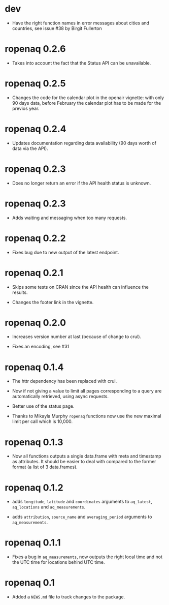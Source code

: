 # dev

* Have the right function names in error messages about cities and countries, see issue #38 by Birgit Fullerton

# ropenaq 0.2.6

* Takes into account the fact that the Status API can be unavailable.

# ropenaq 0.2.5

* Changes the code for the calendar plot in the openair vignette: with only 90 days data, before February the calendar plot has to be made for the previos year.

# ropenaq 0.2.4

* Updates documentation regarding data availability (90 days worth of data via the API).

# ropenaq 0.2.3

* Does no longer return an error if the API health status is unknown.

# ropenaq 0.2.3

* Adds waiting and messaging when too many requests.

# ropenaq 0.2.2

* Fixes bug due to new output of the latest endpoint.

# ropenaq 0.2.1

* Skips some tests on CRAN since the API health can influence the results.

* Changes the footer link in the vignette.

# ropenaq 0.2.0

* Increases version number at last (because of change to crul).

* Fixes an encoding, see #31

# ropenaq 0.1.4

* The httr dependency has been replaced with crul.

* Now if not giving a value to limit all pages corresponding to a query are automatically retrieved, using async requests.

* Better use of the status page.

* Thanks to Mikayla Murphy `ropenaq` functions now use the new maximal limit per call which is 10,000.

# ropenaq 0.1.3

* Now all functions outputs a single data.frame with meta and timestamp as attributes. It should be easier to deal with compared to the former format (a list of 3 data.frames).

# ropenaq 0.1.2

* adds `longitude`, `latitude` and `coordinates` arguments to `aq_latest`, `aq_locations` and `aq_measurements`.

* adds `attribution`, `source_name` and `averaging_period` arguments to `aq_measurements`.

# ropenaq 0.1.1

* Fixes a bug in `aq_measurements`, now outputs the right local time and not the UTC time for locations behind UTC time.

# ropenaq 0.1

* Added a `NEWS.md` file to track changes to the package.



